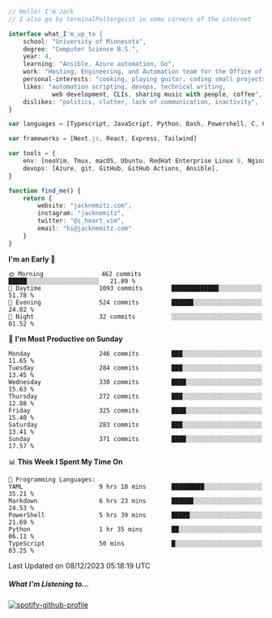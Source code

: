 ```typescript
// Hello! I'm Jack
// I also go by terminalPoltergeist in some corners of the internet

interface what_I'm_up_to {
    school: "University of Minnesota",
    degree: "Computer Science B.S.",
    year: 4,
    learning: "Ansible, Azure automation, Go",
    work: "Hosting, Engineering, and Automation team for the Office of Information Technology at UMN",
    personal-interests: "cooking, playing guitar, coding small projects",
    likes: "automation scripting, devops, technical writing,
            web development, CLIs, sharing music with people, coffee",
    dislikes: "politics, clutter, lack of communication, inactivity",
}

var languages = [Typescript, JavaScript, Python, Bash, Powershell, C, C++, HTML, CSS]

var frameworks = [Next.js, React, Express, Tailwind]

var tools = {
    env: [neoVim, Tmux, macOS, Ubuntu, RedHat Enterprise Linux 9, Nginx, DigitalOcean, Cloudflare],
    devops: [Azure, git, GitHub, GitHub Actions, Ansible],
}

function find_me() {
    return {
        website: "jacknemitz.com",
        instagram: "jacknemitz",
        twitter: "@i_heart_vim",
        email: "hi@jacknemitz.com"
    }
}
```

<!--START_SECTION:waka-->
**I'm an Early 🐤** 

```text
🌞 Morning                462 commits         █████░░░░░░░░░░░░░░░░░░░░   21.89 % 
🌆 Daytime                1093 commits        █████████████░░░░░░░░░░░░   51.78 % 
🌃 Evening                524 commits         ██████░░░░░░░░░░░░░░░░░░░   24.82 % 
🌙 Night                  32 commits          ░░░░░░░░░░░░░░░░░░░░░░░░░   01.52 % 
```
📅 **I'm Most Productive on Sunday** 

```text
Monday                   246 commits         ███░░░░░░░░░░░░░░░░░░░░░░   11.65 % 
Tuesday                  284 commits         ███░░░░░░░░░░░░░░░░░░░░░░   13.45 % 
Wednesday                330 commits         ████░░░░░░░░░░░░░░░░░░░░░   15.63 % 
Thursday                 272 commits         ███░░░░░░░░░░░░░░░░░░░░░░   12.88 % 
Friday                   325 commits         ████░░░░░░░░░░░░░░░░░░░░░   15.40 % 
Saturday                 283 commits         ███░░░░░░░░░░░░░░░░░░░░░░   13.41 % 
Sunday                   371 commits         ████░░░░░░░░░░░░░░░░░░░░░   17.57 % 
```


📊 **This Week I Spent My Time On** 

```text
💬 Programming Languages: 
YAML                     9 hrs 10 mins       █████████░░░░░░░░░░░░░░░░   35.21 % 
Markdown                 6 hrs 23 mins       ██████░░░░░░░░░░░░░░░░░░░   24.53 % 
PowerShell               5 hrs 39 mins       █████░░░░░░░░░░░░░░░░░░░░   21.69 % 
Python                   1 hr 35 mins        ██░░░░░░░░░░░░░░░░░░░░░░░   06.11 % 
TypeScript               50 mins             █░░░░░░░░░░░░░░░░░░░░░░░░   03.25 % 
```


 Last Updated on 08/12/2023 05:18:19 UTC
<!--END_SECTION:waka-->

##### What I'm Listening to...

[![spotify-github-profile](https://spotify-github-profile.vercel.app/api/view?uid=jack.nemitz&cover_image=true&show_offline=true&bar_color=53b14f&bar_color_cover=false&background_color=121212FF)](https://spotify-github-profile.vercel.app/api/view?uid=jack.nemitz&redirect=true)

